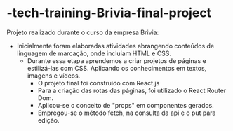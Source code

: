 # -tech-training-Brivia-final-project
Projeto realizado durante o curso da empresa Brivia:

  - Inicialmente foram elaboradas atividades abrangendo conteúdos de linguagem de marcação, onde incluiam HTML e CSS.    
    - Durante essa etapa aprendemos a criar projetos de páginas e estilizá-las com CSS. Aplicando os conhecimentos em textos, imagens e vídeos. 
      - O projeto final foi construído com React.js  
      - Para a criação das rotas das páginas, foi utilizado o React Router Dom.
      - Aplicou-se o conceito de "props" em componentes gerados.
      - Empregou-se o método fetch, na consulta da api e o put para edição.

